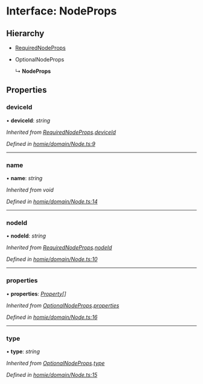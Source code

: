 # Interface: NodeProps

## Hierarchy

* [RequiredNodeProps](requirednodeprops.md)

* OptionalNodeProps

  ↳ **NodeProps**

## Properties

###  deviceId

• **deviceId**: *string*

*Inherited from [RequiredNodeProps](requirednodeprops.md).[deviceId](requirednodeprops.md#deviceid)*

*Defined in [homie/domain/Node.ts:9](https://github.com/AlejandroHerr/homieiot.ts/blob/188cbb7/src/homie/domain/Node.ts#L9)*

___

###  name

• **name**: *string*

*Inherited from void*

*Defined in [homie/domain/Node.ts:14](https://github.com/AlejandroHerr/homieiot.ts/blob/188cbb7/src/homie/domain/Node.ts#L14)*

___

###  nodeId

• **nodeId**: *string*

*Inherited from [RequiredNodeProps](requirednodeprops.md).[nodeId](requirednodeprops.md#nodeid)*

*Defined in [homie/domain/Node.ts:10](https://github.com/AlejandroHerr/homieiot.ts/blob/188cbb7/src/homie/domain/Node.ts#L10)*

___

###  properties

• **properties**: *[Property](../classes/property.md)[]*

*Inherited from [OptionalNodeProps](optionalnodeprops.md).[properties](optionalnodeprops.md#properties)*

*Defined in [homie/domain/Node.ts:16](https://github.com/AlejandroHerr/homieiot.ts/blob/188cbb7/src/homie/domain/Node.ts#L16)*

___

###  type

• **type**: *string*

*Inherited from [OptionalNodeProps](optionalnodeprops.md).[type](optionalnodeprops.md#type)*

*Defined in [homie/domain/Node.ts:15](https://github.com/AlejandroHerr/homieiot.ts/blob/188cbb7/src/homie/domain/Node.ts#L15)*
